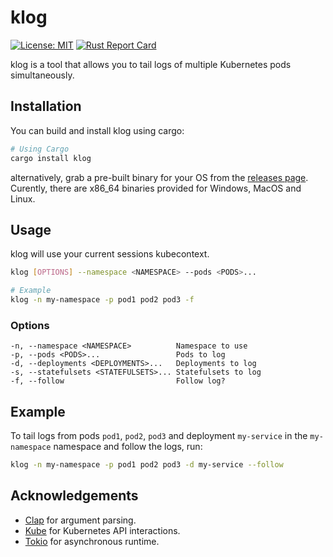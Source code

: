 # klog

[![License: MIT](https://img.shields.io/badge/License-MIT-yellow.svg)](https://opensource.org/licenses/MIT) [![Rust Report Card](https://rust-reportcard.xuri.me/badge/github.com/tobifroe/klog?style=flat)]([https://rust-reportcard.xuri.me/badge/<CRATE_PATH>?style=flat](https://rust-reportcard.xuri.me/report/github.com/tobifroe/klog))

klog is a tool that allows you to tail logs of multiple Kubernetes pods simultaneously. 

## Installation
You can build and install klog using cargo:
```bash
# Using Cargo
cargo install klog
```
alternatively, grab a pre-built binary for your OS from the [releases page](https://github.com/tobifroe/klog/releases).
Curently, there are x86_64 binaries provided for Windows, MacOS and Linux.


## Usage
klog will use your current sessions kubecontext.

```bash
klog [OPTIONS] --namespace <NAMESPACE> --pods <PODS>...

# Example
klog -n my-namespace -p pod1 pod2 pod3 -f
```

### Options

```
-n, --namespace <NAMESPACE>          Namespace to use
-p, --pods <PODS>...                 Pods to log
-d, --deployments <DEPLOYMENTS>...   Deployments to log
-s, --statefulsets <STATEFULSETS>... Statefulsets to log
-f, --follow                         Follow log?
```

## Example

To tail logs from pods `pod1`, `pod2`, `pod3` and deployment `my-service` in the `my-namespace` namespace and follow the logs, run:

```bash
klog -n my-namespace -p pod1 pod2 pod3 -d my-service --follow
```

## Acknowledgements

- [Clap](https://github.com/clap-rs/clap) for argument parsing.
- [Kube](https://github.com/clux/kube-rs) for Kubernetes API interactions.
- [Tokio](https://github.com/tokio-rs/tokio) for asynchronous runtime.

